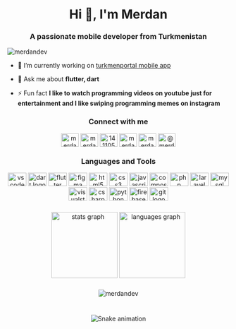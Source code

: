 <h1 align="center">Hi 👋, I'm Merdan</h1>
<h3 align="center">A passionate mobile developer from Turkmenistan</h3>

<p align="left"> <img src="https://komarev.com/ghpvc/?username=merdandev&label=Profile%20views&color=0e75b6&style=flat" alt="merdandev" /> </p>

<!-- <p align="left"> <a href="https://github.com/ryo-ma/github-profile-trophy"><img src="https://github-profile-trophy.vercel.app/?username=merdandev" alt="merdandev" /></a> </p> -->

- 🔭 I’m currently working on [turkmenportal mobile app](https://play.google.com/store/apps/details?id=com.takykcheshme.turkmenportal)

- 💬 Ask me about **flutter, dart**

- ⚡ Fun fact **I like to watch programming videos on youtube just for entertainment and I like swiping programming memes on instagram**

<h3 align="center">Connect with me</h3>
<p align="center">
<a href="https://twitter.com/merdanatamyrat" target="blank"><img align="center" src="https://raw.githubusercontent.com/rahuldkjain/github-profile-readme-generator/master/src/images/icons/Social/twitter.svg" alt="merdanatamyrat" height="30" width="40" /></a>
<a href="https://linkedin.com/in/merdan-atamyradow" target="blank"><img align="center" src="https://raw.githubusercontent.com/rahuldkjain/github-profile-readme-generator/master/src/images/icons/Social/linked-in-alt.svg" alt="merdan-atamyradow" height="30" width="40" /></a>
<a href="https://stackoverflow.com/users/14110537" target="blank"><img align="center" src="https://raw.githubusercontent.com/rahuldkjain/github-profile-readme-generator/master/src/images/icons/Social/stack-overflow.svg" alt="14110537" height="30" width="40" /></a>
<a href="https://kaggle.com/merdanatamyradow" target="blank"><img align="center" src="https://raw.githubusercontent.com/rahuldkjain/github-profile-readme-generator/master/src/images/icons/Social/kaggle.svg" alt="merdanatamyradow" height="30" width="40" /></a>
<a href="https://instagram.com/merdanatamyradov" target="blank"><img align="center" src="https://raw.githubusercontent.com/rahuldkjain/github-profile-readme-generator/master/src/images/icons/Social/instagram.svg" alt="merdanatamyradov" height="30" width="40" /></a>
<a href="https://medium.com/@merdanatamyradov" target="blank"><img align="center" src="https://raw.githubusercontent.com/rahuldkjain/github-profile-readme-generator/master/src/images/icons/Social/medium.svg" alt="@merdanatamyradov" height="30" width="40" /></a>
</p>

<h3 align="center">Languages and Tools</h3>

<div align="center">
  <img src="https://cdn.jsdelivr.net/gh/devicons/devicon/icons/vscode/vscode-original.svg" height="30" width="42" alt="vscode logo"  />
  <img src="https://cdn.jsdelivr.net/gh/devicons/devicon/icons/dart/dart-original.svg" height="30" width="42" alt="dart logo"  />
  <img src="https://cdn.jsdelivr.net/gh/devicons/devicon/icons/flutter/flutter-original.svg" height="30" width="42" alt="flutter logo"  />
  <img src="https://cdn.jsdelivr.net/gh/devicons/devicon/icons/figma/figma-original.svg" height="30" width="42" alt="figma logo"  />
  <img src="https://cdn.jsdelivr.net/gh/devicons/devicon/icons/html5/html5-original.svg" height="30" width="42" alt="html5 logo"  />
  <img src="https://cdn.jsdelivr.net/gh/devicons/devicon/icons/css3/css3-original.svg" height="30" width="42" alt="css3 logo"  />
  <img src="https://cdn.jsdelivr.net/gh/devicons/devicon/icons/javascript/javascript-original.svg" height="30" width="42" alt="javascript logo"  />
  <img src="https://cdn.jsdelivr.net/gh/devicons/devicon/icons/composer/composer-original.svg" height="30" width="42" alt="composer logo"  />
  <img src="https://cdn.jsdelivr.net/gh/devicons/devicon/icons/php/php-original.svg" height="30" width="42" alt="php logo"  />
  <img src="https://cdn.jsdelivr.net/gh/devicons/devicon/icons/laravel/laravel-plain.svg" height="30" width="42" alt="laravel logo"  />
  <img src="https://cdn.jsdelivr.net/gh/devicons/devicon/icons/mysql/mysql-original.svg" height="30" width="42" alt="mysql logo"  />
  <img src="https://cdn.jsdelivr.net/gh/devicons/devicon/icons/visualstudio/visualstudio-plain.svg" height="30" width="42" alt="visualstudio logo"  />
  <img src="https://cdn.jsdelivr.net/gh/devicons/devicon/icons/csharp/csharp-original.svg" height="30" width="42" alt="csharp logo"  />
  <img src="https://cdn.jsdelivr.net/gh/devicons/devicon/icons/python/python-original.svg" height="30" width="42" alt="python logo"  />
  <img src="https://cdn.jsdelivr.net/gh/devicons/devicon/icons/firebase/firebase-plain.svg" height="30" width="42" alt="firebase logo"  />
  <img src="https://cdn.jsdelivr.net/gh/devicons/devicon/icons/git/git-original.svg" height="30" width="42" alt="git logo"  />
</div>

###
<div align="center">
  <img src="https://github-readme-stats.vercel.app/api?hide_title=false&hide_rank=false&show_icons=true&include_all_commits=true&count_private=true&disable_animations=false&theme=dracula&locale=en&hide_border=false&username=MerdanDev" height="150" alt="stats graph"  />
  <img src="https://github-readme-stats.vercel.app/api/top-langs?locale=en&hide_title=false&layout=compact&card_width=320&langs_count=5&theme=dracula&hide_border=false&username=MerdanDev" height="150" alt="languages graph"  />
</div>

###
<div align="center">
<img align="center" src="https://github-readme-streak-stats.herokuapp.com/?user=merdandev&" alt="merdandev" />
</div>

###



<br clear="both">
<div align="center">
<img align="center" src="https://github.com/MerdanDev/MerdanDev/blob/output/snake.svg" alt="Snake animation" />
</div>

###
